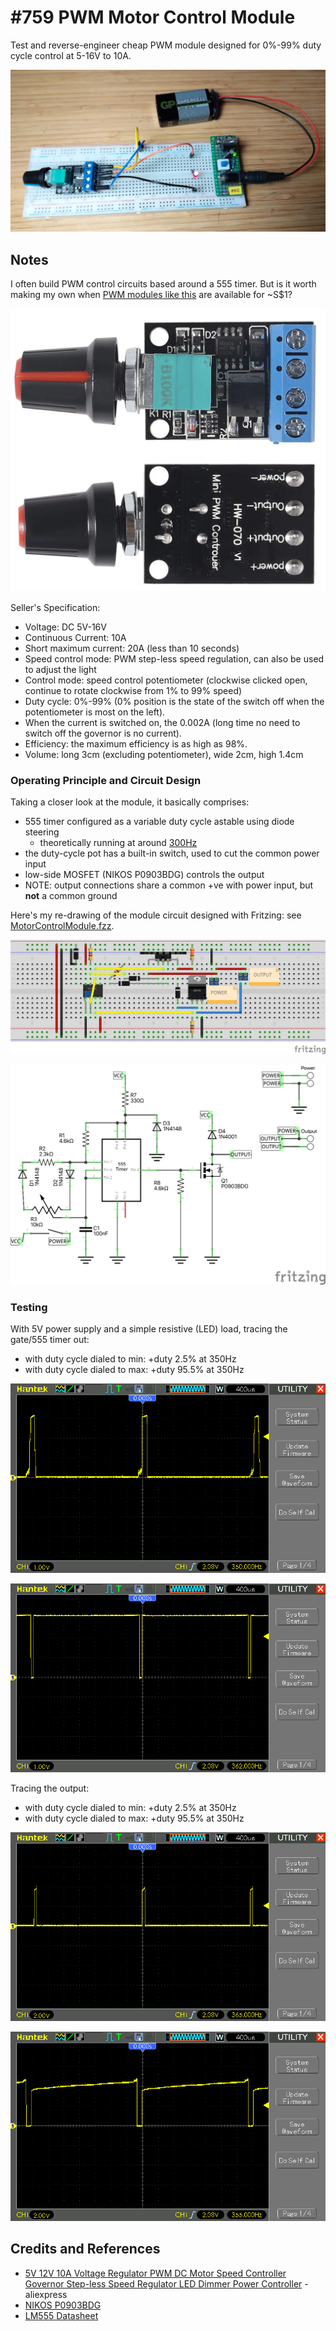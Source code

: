 # #759 PWM Motor Control Module

Test and reverse-engineer cheap PWM module designed for 0%-99% duty cycle control at 5-16V to 10A.

![Build](./assets/MotorControlModule_build.jpg?raw=true)

## Notes

I often build PWM control circuits based around a 555 timer.
But is it worth making my own when
[PWM modules like this](https://www.aliexpress.com/item/1005006509700866.html) are available for ~S$1?

[![module](./assets/module.jpg)](https://www.aliexpress.com/item/1005006509700866.html)

Seller's Specification:

* Voltage: DC 5V-16V
* Continuous Current: 10A
* Short maximum current: 20A (less than 10 seconds)
* Speed control mode: PWM step-less speed regulation, can also be used to adjust the light
* Control mode: speed control potentiometer (clockwise clicked open, continue to rotate clockwise from 1% to 99% speed)
* Duty cycle: 0%-99% (0% position is the state of the switch off when the potentiometer is most on the left).
* When the current is switched on, the 0.002A (long time no need to switch off the governor is no current).
* Efficiency: the maximum efficiency is as high as 98%.
* Volume: long 3cm (excluding potentiometer), wide 2cm, high 1.4cm

### Operating Principle and Circuit Design

Taking a closer look at the module, it basically comprises:

* 555 timer configured as a variable duty cycle astable using diode steering
    * theoretically running at around [300Hz](https://visual555.tardate.com/?mode=astable&r1=4.6&r2=0.1&c=1)
* the duty-cycle pot has a built-in switch, used to cut the common power input
* low-side MOSFET (NIKOS P0903BDG) controls the output
* NOTE: output connections share a common +ve with power input, but **not** a common ground

Here's my re-drawing of the module circuit
designed with Fritzing: see [MotorControlModule.fzz](./MotorControlModule.fzz).

![bb](./assets/MotorControlModule_bb.jpg?raw=true)

![schematic](./assets/MotorControlModule_schematic.jpg?raw=true)

### Testing

With 5V power supply and a simple resistive (LED) load, tracing the gate/555 timer out:

* with duty cycle dialed to min: +duty 2.5% at 350Hz
* with duty cycle dialed to max: +duty 95.5% at 350Hz

![test_gate_min](./assets/test_gate_min.gif)

![test_gate_max](./assets/test_gate_max.gif)

Tracing the output:

* with duty cycle dialed to min: +duty 2.5% at 350Hz
* with duty cycle dialed to max: +duty 95.5% at 350Hz

![test_output_min](./assets/test_output_min.gif)

![test_output_max](./assets/test_output_max.gif)

## Credits and References

* [5V 12V 10A Voltage Regulator PWM DC Motor Speed Controller Governor Step-less Speed Regulator LED Dimmer Power Controller](https://www.aliexpress.com/item/1005006509700866.html) - aliexpress
* [NIKOS P0903BDG](http://www.cheertech.com.tw/Niko-sem/Data%20sheet/P0903BDG.pdf)
* [LM555 Datasheet](https://www.futurlec.com/Linear/LM555CN.shtml)
